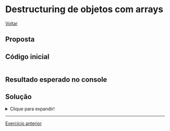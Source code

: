 # Destructuring de objetos com arrays

[Voltar](../../README.md)

## Proposta


## Código inicial
```js
```

## Resultado esperado no console


## Solução

<details>
  <summary>Clique para expandir!</summary>

  ```js

  ```
</details>

---

[Exercício anterior](../01-arrays-com-objetos/README.md)